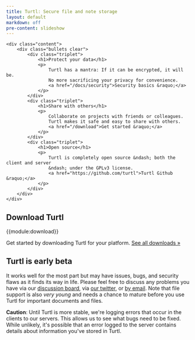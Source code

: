 ```yaml
---
title: Turtl: Secure file and note storage
layout: default
markdown: off
pre-content: slideshow
---
```


    <div class="content">
        <div class="bullets clear">
            <div class="triplet">
                <h1>Protect your data</h1>
                <p>
                    Turtl has a mantra: If it can be encrypted, it will be.
                    No more sacrificing your privacy for convenience.
                    <a href="/docs/security">Security basics &raquo;</a>
                </p>
            </div>
            <div class="triplet">
                <h1>Share with others</h1>
                <p>
                    Collaborate on projects with friends or colleagues.
                    Turtl makes it safe and easy to share with others.
                    <a href="/download">Get started &raquo;</a>
                </p>
            </div>
            <div class="triplet">
                <h1>Open source</h1>
                <p>
                    Turtl is completely open source &ndash; both the client and server
                    &ndash; under the GPLv3 license.
                    <a href="https://github.com/turtl">Turtl Github &raquo;</a>
                </p>
            </div>
        </div>
    </div>
</section>

<section>
    <div class="content download">
        <h1>
            Download Turtl
            <!--<small><a href="/download">all downloads &raquo;</a></small>-->
        </h1>
        {{module:download}}
        <p>
            Get started by downloading Turtl for your platform. <a href="/download">See all downloads &raquo;</a>
        </p>
    </div>
</section>

<section>
    <div class="content">
        <div class="extra clear">
            <h2>Turtl is early beta</h2>
            <p>
                It works well for the most part but may have issues, bugs, and security flaws as it finds its way in life.
                Please feel free to discuss any problems you have via our <a href="http://groups.google.com/d/forum/turtl">discussion board</a>,
                via <a href="https://twitter.com/turtlapp">our twitter</a>, or <a href="mailto:info@turtl.it">by email</a>. Note that file support is
                also <em>very young</em> and needs a chance to mature before you use Turtl for important documents and files.
            </p>
            <p>
                <strong>Caution</strong>: Until Turtl is more stable, we're logging errors that occur in the clients to our servers. This allows us to
                see what bugs need to be fixed. While unlikely, it's possible that an error logged to the server contains details about information
                you've stored in Turtl.
            </p>
        </div>
    </div>
